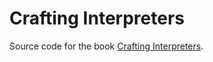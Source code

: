 # Crafting Interpreters

Source code for the book [Crafting Interpreters](http://craftinginterpreters.com/).

